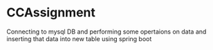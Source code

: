 # CCAssignment
Connecting to mysql DB and performing some opertaions on data and inserting that data into new table using spring boot
